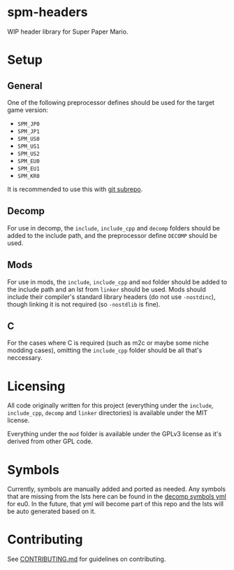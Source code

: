 # spm-headers
WIP header library for Super Paper Mario.

# Setup

## General

One of the following preprocessor defines should be used for the target game version:
- `SPM_JP0`
- `SPM_JP1`
- `SPM_US0`
- `SPM_US1`
- `SPM_US2`
- `SPM_EU0`
- `SPM_EU1`
- `SPM_KR0`

It is recommended to use this with [git subrepo](https://github.com/ingydotnet/git-subrepo).

## Decomp

For use in decomp, the `include`, `include_cpp` and `decomp` folders should be added to the include path, and the preprocessor define `DECOMP` should be used.

## Mods

For use in mods, the `include`, `include_cpp` and `mod` folder should be added to the include path and an lst from `linker` should be used. Mods should include their compiler's standard library headers (do not use `-nostdinc`), though linking it is not required (so `-nostdlib` is fine).

## C

For the cases where C is required (such as m2c or maybe some niche modding cases), omitting the `include_cpp` folder should be all that's neccessary.

# Licensing

All code originally written for this project (everything under the `include`, `include_cpp`, `decomp` and `linker` directories) is available under the MIT license.

Everything under the `mod` folder is available under the GPLv3 license as it's derived from other GPL code.

# Symbols

Currently, symbols are manually added and ported as needed. Any symbols that are missing from the lsts here can be found in the [decomp symbols yml](https://github.com/SeekyCt/spm-decomp/blob/master/config/symbols.yml) for eu0. In the future, that yml will become part of this repo and the lsts will be auto generated based on it.

# Contributing

See [CONTRIBUTING.md](CONTRIBUTING.md) for guidelines on contributing.
